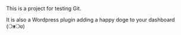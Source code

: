 This is a project for testing Git.

It is also a Wordpress plugin adding a happy doge to your dashboard (❍ᴥ❍ʋ)